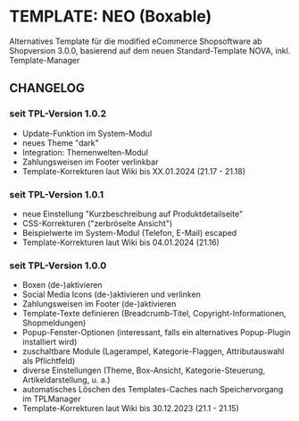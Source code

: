 # TEMPLATE: NEO (Boxable)
Alternatives Template für die modified eCommerce Shopsoftware ab Shopversion 3.0.0, basierend auf dem neuen Standard-Template NOVA, inkl. Template-Manager

## CHANGELOG

### seit TPL-Version 1.0.2

- Update-Funktion im System-Modul
- neues Theme "dark"
- Integration: Themenwelten-Modul
- Zahlungsweisen im Footer verlinkbar
- Template-Korrekturen laut Wiki bis XX.01.2024 (21.17 - 21.18)

### seit TPL-Version 1.0.1

- neue Einstellung "Kurzbeschreibung auf Produktdetailseite"
- CSS-Korrekturen ("zerbröselte Ansicht")
- Beispielwerte im System-Modul (Telefon, E-Mail) escaped
- Template-Korrekturen laut Wiki bis 04.01.2024 (21.16)

### seit TPL-Version 1.0.0

- Boxen (de-)aktivieren
- Social Media Icons (de-)aktivieren und verlinken
- Zahlungsweisen im Footer (de-)aktivieren
- Template-Texte definieren (Breadcrumb-Titel, Copyright-Informationen, Shopmeldungen)
- Popup-Fenster-Optionen (interessant, falls ein alternatives Popup-Plugin installiert wird)
- zuschaltbare Module (Lagerampel, Kategorie-Flaggen, Attributauswahl als Pflichtfeld)
- diverse Einstellungen (Theme, Box-Ansicht, Kategorie-Steuerung, Artikeldarstellung, u. a.)
- automatisches Löschen des Templates-Caches nach Speichervorgang im TPLManager
- Template-Korrekturen laut Wiki bis 30.12.2023 (21.1 - 21.15)
